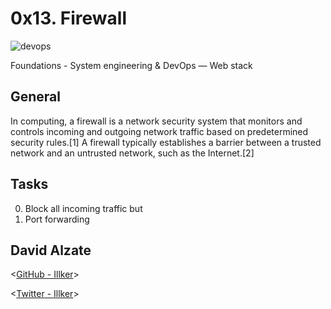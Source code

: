 # 0x13. Firewall


![devops](https://www.meme-arsenal.com/memes/a39fdd8af51492b4526bb1a650ef7426.jpg)


  Foundations - System engineering & DevOps ― Web stack

## General

In computing, a firewall is a network security system that monitors and controls incoming and outgoing network traffic based on predetermined security rules.[1] A firewall typically establishes a barrier between a trusted network and an untrusted network, such as the Internet.[2]

## Tasks

0. Block all incoming traffic but
1. Port forwarding



## David Alzate 

<[GitHub - Illker](https://github.com/illker)>

<[Twitter - Illker](https://twitter.com/illker)>